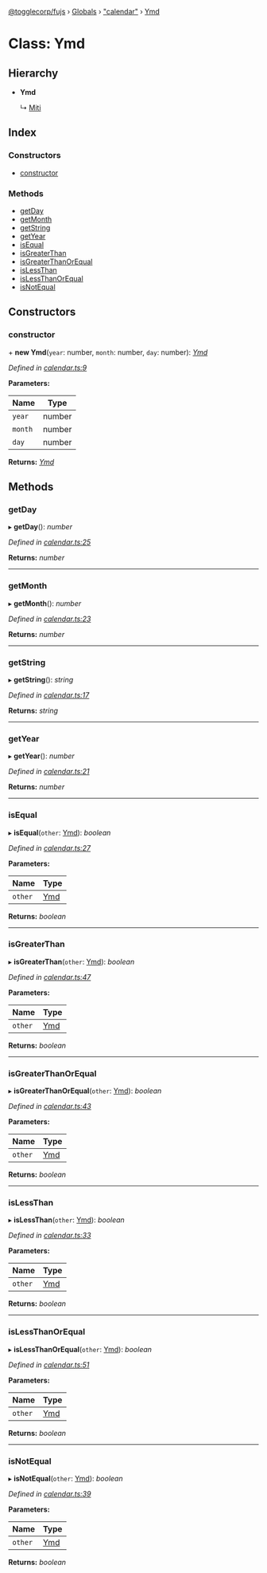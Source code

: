 [@togglecorp/fujs](../README.md) › [Globals](../globals.md) › ["calendar"](../modules/_calendar_.md) › [Ymd](_calendar_.ymd.md)

# Class: Ymd

## Hierarchy

* **Ymd**

  ↳ [Miti](_calendar_.miti.md)

## Index

### Constructors

* [constructor](_calendar_.ymd.md#constructor)

### Methods

* [getDay](_calendar_.ymd.md#getday)
* [getMonth](_calendar_.ymd.md#getmonth)
* [getString](_calendar_.ymd.md#getstring)
* [getYear](_calendar_.ymd.md#getyear)
* [isEqual](_calendar_.ymd.md#isequal)
* [isGreaterThan](_calendar_.ymd.md#isgreaterthan)
* [isGreaterThanOrEqual](_calendar_.ymd.md#isgreaterthanorequal)
* [isLessThan](_calendar_.ymd.md#islessthan)
* [isLessThanOrEqual](_calendar_.ymd.md#islessthanorequal)
* [isNotEqual](_calendar_.ymd.md#isnotequal)

## Constructors

###  constructor

\+ **new Ymd**(`year`: number, `month`: number, `day`: number): *[Ymd](_calendar_.ymd.md)*

*Defined in [calendar.ts:9](https://github.com/toggle-corp/fujs/blob/4664803/src/calendar.ts#L9)*

**Parameters:**

Name | Type |
------ | ------ |
`year` | number |
`month` | number |
`day` | number |

**Returns:** *[Ymd](_calendar_.ymd.md)*

## Methods

###  getDay

▸ **getDay**(): *number*

*Defined in [calendar.ts:25](https://github.com/toggle-corp/fujs/blob/4664803/src/calendar.ts#L25)*

**Returns:** *number*

___

###  getMonth

▸ **getMonth**(): *number*

*Defined in [calendar.ts:23](https://github.com/toggle-corp/fujs/blob/4664803/src/calendar.ts#L23)*

**Returns:** *number*

___

###  getString

▸ **getString**(): *string*

*Defined in [calendar.ts:17](https://github.com/toggle-corp/fujs/blob/4664803/src/calendar.ts#L17)*

**Returns:** *string*

___

###  getYear

▸ **getYear**(): *number*

*Defined in [calendar.ts:21](https://github.com/toggle-corp/fujs/blob/4664803/src/calendar.ts#L21)*

**Returns:** *number*

___

###  isEqual

▸ **isEqual**(`other`: [Ymd](_calendar_.ymd.md)): *boolean*

*Defined in [calendar.ts:27](https://github.com/toggle-corp/fujs/blob/4664803/src/calendar.ts#L27)*

**Parameters:**

Name | Type |
------ | ------ |
`other` | [Ymd](_calendar_.ymd.md) |

**Returns:** *boolean*

___

###  isGreaterThan

▸ **isGreaterThan**(`other`: [Ymd](_calendar_.ymd.md)): *boolean*

*Defined in [calendar.ts:47](https://github.com/toggle-corp/fujs/blob/4664803/src/calendar.ts#L47)*

**Parameters:**

Name | Type |
------ | ------ |
`other` | [Ymd](_calendar_.ymd.md) |

**Returns:** *boolean*

___

###  isGreaterThanOrEqual

▸ **isGreaterThanOrEqual**(`other`: [Ymd](_calendar_.ymd.md)): *boolean*

*Defined in [calendar.ts:43](https://github.com/toggle-corp/fujs/blob/4664803/src/calendar.ts#L43)*

**Parameters:**

Name | Type |
------ | ------ |
`other` | [Ymd](_calendar_.ymd.md) |

**Returns:** *boolean*

___

###  isLessThan

▸ **isLessThan**(`other`: [Ymd](_calendar_.ymd.md)): *boolean*

*Defined in [calendar.ts:33](https://github.com/toggle-corp/fujs/blob/4664803/src/calendar.ts#L33)*

**Parameters:**

Name | Type |
------ | ------ |
`other` | [Ymd](_calendar_.ymd.md) |

**Returns:** *boolean*

___

###  isLessThanOrEqual

▸ **isLessThanOrEqual**(`other`: [Ymd](_calendar_.ymd.md)): *boolean*

*Defined in [calendar.ts:51](https://github.com/toggle-corp/fujs/blob/4664803/src/calendar.ts#L51)*

**Parameters:**

Name | Type |
------ | ------ |
`other` | [Ymd](_calendar_.ymd.md) |

**Returns:** *boolean*

___

###  isNotEqual

▸ **isNotEqual**(`other`: [Ymd](_calendar_.ymd.md)): *boolean*

*Defined in [calendar.ts:39](https://github.com/toggle-corp/fujs/blob/4664803/src/calendar.ts#L39)*

**Parameters:**

Name | Type |
------ | ------ |
`other` | [Ymd](_calendar_.ymd.md) |

**Returns:** *boolean*

